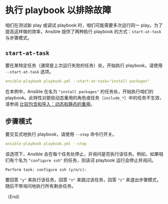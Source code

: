 # 执行 playbook 以排除故障

咱们在测试新 play 或调试 playbook 时，咱们可能需要多次运行同一 play。为了提高这样做的效率，Ansible 提供了两种执行 playbook 的方式：`start-at-task` 与步骤模式。


## `start-at-task`

要在某特定任务（通常是上次运行失败的任务）处，开始执行 playbook，请使用 `--start-at-task` 选项。


```yaml
ansible-playbook playbook.yml --start-at-task="install packages"
```

在本例中，Ansible 在名为 `"install packages"` 的任务处，开始执行咱们的 playbook。此特性对那些动态重用的角色或任务（`include_*`）中的任务不生效，请参阅 [比较包含和导入：动态和静态的重用](#比较包含和导入动态和静态重用)。


## 步骤模式

要交互式地执行 playbook，请使用 `--step` 命令行开关。


```yaml
ansible-playbook playbook.yml --step
```

该选项下，Ansible 会在每个任务处停止，并询问是否执行该任务。例如，如果咱们有个名为 `"configure ssh"` 的任务，则该词 playbook 运行会停止并询问。

```console
Perform task: configure ssh (y/n/c):
```

要回答 `"y"` 来执行该任务，回答 `"n"` 来跳过该任务，回答 `"c"` 来退出步骤模式，随后不带询问地执行所有剩余任务。


（End）



